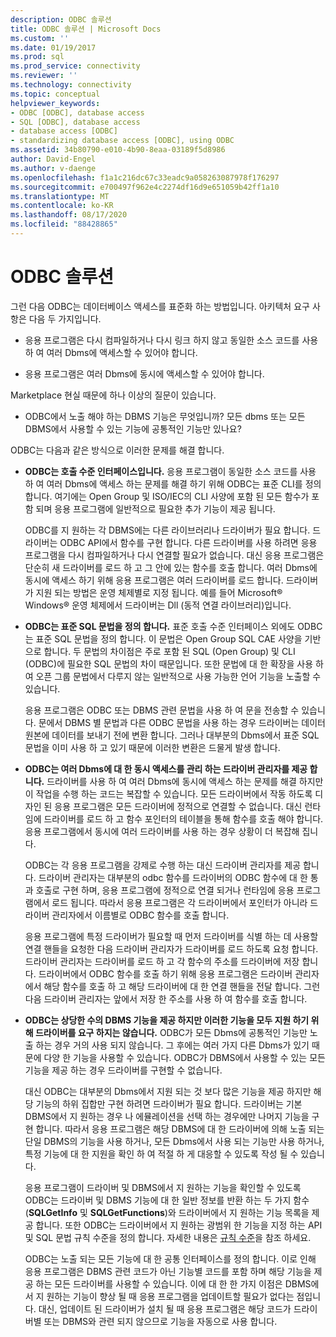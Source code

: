 ```yaml
---
description: ODBC 솔루션
title: ODBC 솔루션 | Microsoft Docs
ms.custom: ''
ms.date: 01/19/2017
ms.prod: sql
ms.prod_service: connectivity
ms.reviewer: ''
ms.technology: connectivity
ms.topic: conceptual
helpviewer_keywords:
- ODBC [ODBC], database access
- SQL [ODBC], database access
- database access [ODBC]
- standardizing database access [ODBC], using ODBC
ms.assetid: 34b80790-e010-4b90-8eaa-03189f5d8986
author: David-Engel
ms.author: v-daenge
ms.openlocfilehash: f1a1c216dc67c33eadc9a058263087978f176297
ms.sourcegitcommit: e700497f962e4c2274df16d9e651059b42ff1a10
ms.translationtype: MT
ms.contentlocale: ko-KR
ms.lasthandoff: 08/17/2020
ms.locfileid: "88428865"
---
```

# <a name="the-odbc-solution"></a>ODBC 솔루션
그런 다음 ODBC는 데이터베이스 액세스를 표준화 하는 방법입니다. 아키텍처 요구 사항은 다음 두 가지입니다.  
  
-   응용 프로그램은 다시 컴파일하거나 다시 링크 하지 않고 동일한 소스 코드를 사용 하 여 여러 Dbms에 액세스할 수 있어야 합니다.  
  
-   응용 프로그램은 여러 Dbms에 동시에 액세스할 수 있어야 합니다.  
  
 Marketplace 현실 때문에 하나 이상의 질문이 있습니다.  
  
-   ODBC에서 노출 해야 하는 DBMS 기능은 무엇입니까? 모든 dbms 또는 모든 DBMS에서 사용할 수 있는 기능에 공통적인 기능만 있나요?  
  
 ODBC는 다음과 같은 방식으로 이러한 문제를 해결 합니다.  
  
-   **ODBC는 호출 수준 인터페이스입니다.** 응용 프로그램이 동일한 소스 코드를 사용 하 여 여러 Dbms에 액세스 하는 문제를 해결 하기 위해 ODBC는 표준 CLI를 정의 합니다. 여기에는 Open Group 및 ISO/IEC의 CLI 사양에 포함 된 모든 함수가 포함 되며 응용 프로그램에 일반적으로 필요한 추가 기능이 제공 됩니다.  
  
     ODBC를 지 원하는 각 DBMS에는 다른 라이브러리나 드라이버가 필요 합니다. 드라이버는 ODBC API에서 함수를 구현 합니다. 다른 드라이버를 사용 하려면 응용 프로그램을 다시 컴파일하거나 다시 연결할 필요가 없습니다. 대신 응용 프로그램은 단순히 새 드라이버를 로드 하 고 그 안에 있는 함수를 호출 합니다. 여러 Dbms에 동시에 액세스 하기 위해 응용 프로그램은 여러 드라이버를 로드 합니다. 드라이버가 지원 되는 방법은 운영 체제별로 지정 됩니다. 예를 들어 Microsoft® Windows® 운영 체제에서 드라이버는 Dll (동적 연결 라이브러리)입니다.  
  
-   **ODBC는 표준 SQL 문법을 정의 합니다.** 표준 호출 수준 인터페이스 외에도 ODBC는 표준 SQL 문법을 정의 합니다. 이 문법은 Open Group SQL CAE 사양을 기반으로 합니다. 두 문법의 차이점은 주로 포함 된 SQL (Open Group) 및 CLI (ODBC)에 필요한 SQL 문법의 차이 때문입니다. 또한 문법에 대 한 확장을 사용 하 여 오픈 그룹 문법에서 다루지 않는 일반적으로 사용 가능한 언어 기능을 노출할 수 있습니다.  
  
     응용 프로그램은 ODBC 또는 DBMS 관련 문법을 사용 하 여 문을 전송할 수 있습니다. 문에서 DBMS 별 문법과 다른 ODBC 문법을 사용 하는 경우 드라이버는 데이터 원본에 데이터를 보내기 전에 변환 합니다. 그러나 대부분의 Dbms에서 표준 SQL 문법을 이미 사용 하 고 있기 때문에 이러한 변환은 드물게 발생 합니다.  
  
-   **ODBC는 여러 Dbms에 대 한 동시 액세스를 관리 하는 드라이버 관리자를 제공 합니다.** 드라이버를 사용 하 여 여러 Dbms에 동시에 액세스 하는 문제를 해결 하지만이 작업을 수행 하는 코드는 복잡할 수 있습니다. 모든 드라이버에서 작동 하도록 디자인 된 응용 프로그램은 모든 드라이버에 정적으로 연결할 수 없습니다. 대신 런타임에 드라이버를 로드 하 고 함수 포인터의 테이블을 통해 함수를 호출 해야 합니다. 응용 프로그램에서 동시에 여러 드라이버를 사용 하는 경우 상황이 더 복잡해 집니다.  
  
     ODBC는 각 응용 프로그램을 강제로 수행 하는 대신 드라이버 관리자를 제공 합니다. 드라이버 관리자는 대부분의 odbc 함수를 드라이버의 ODBC 함수에 대 한 통과 호출로 구현 하며, 응용 프로그램에 정적으로 연결 되거나 런타임에 응용 프로그램에서 로드 됩니다. 따라서 응용 프로그램은 각 드라이버에서 포인터가 아니라 드라이버 관리자에서 이름별로 ODBC 함수를 호출 합니다.  
  
     응용 프로그램에 특정 드라이버가 필요할 때 먼저 드라이버를 식별 하는 데 사용할 연결 핸들을 요청한 다음 드라이버 관리자가 드라이버를 로드 하도록 요청 합니다. 드라이버 관리자는 드라이버를 로드 하 고 각 함수의 주소를 드라이버에 저장 합니다. 드라이버에서 ODBC 함수를 호출 하기 위해 응용 프로그램은 드라이버 관리자에서 해당 함수를 호출 하 고 해당 드라이버에 대 한 연결 핸들을 전달 합니다. 그런 다음 드라이버 관리자는 앞에서 저장 한 주소를 사용 하 여 함수를 호출 합니다.  
  
-   **ODBC는 상당한 수의 DBMS 기능을 제공 하지만 이러한 기능을 모두 지원 하기 위해 드라이버를 요구 하지는 않습니다.** ODBC가 모든 Dbms에 공통적인 기능만 노출 하는 경우 거의 사용 되지 않습니다. 그 후에는 여러 가지 다른 Dbms가 있기 때문에 다양 한 기능을 사용할 수 있습니다. ODBC가 DBMS에서 사용할 수 있는 모든 기능을 제공 하는 경우 드라이버를 구현할 수 없습니다.  
  
     대신 ODBC는 대부분의 Dbms에서 지원 되는 것 보다 많은 기능을 제공 하지만 해당 기능의 하위 집합만 구현 하려면 드라이버가 필요 합니다. 드라이버는 기본 DBMS에서 지 원하는 경우 나 에뮬레이션을 선택 하는 경우에만 나머지 기능을 구현 합니다. 따라서 응용 프로그램은 해당 DBMS에 대 한 드라이버에 의해 노출 되는 단일 DBMS의 기능을 사용 하거나, 모든 Dbms에서 사용 되는 기능만 사용 하거나, 특정 기능에 대 한 지원을 확인 하 여 적절 하 게 대응할 수 있도록 작성 될 수 있습니다.  
  
     응용 프로그램이 드라이버 및 DBMS에서 지 원하는 기능을 확인할 수 있도록 ODBC는 드라이버 및 DBMS 기능에 대 한 일반 정보를 반환 하는 두 가지 함수 (**SQLGetInfo** 및 **SQLGetFunctions**)와 드라이버에서 지 원하는 기능 목록을 제공 합니다. 또한 ODBC는 드라이버에서 지 원하는 광범위 한 기능을 지정 하는 API 및 SQL 문법 규칙 수준을 정의 합니다. 자세한 내용은 [규칙 수준](../../odbc/reference/develop-app/conformance-levels.md)을 참조 하세요.  
  
     ODBC는 노출 되는 모든 기능에 대 한 공통 인터페이스를 정의 합니다. 이로 인해 응용 프로그램은 DBMS 관련 코드가 아닌 기능별 코드를 포함 하며 해당 기능을 제공 하는 모든 드라이버를 사용할 수 있습니다. 이에 대 한 한 가지 이점은 DBMS에서 지 원하는 기능이 향상 될 때 응용 프로그램을 업데이트할 필요가 없다는 점입니다. 대신, 업데이트 된 드라이버가 설치 될 때 응용 프로그램은 해당 코드가 드라이버별 또는 DBMS와 관련 되지 않으므로 기능을 자동으로 사용 합니다.
